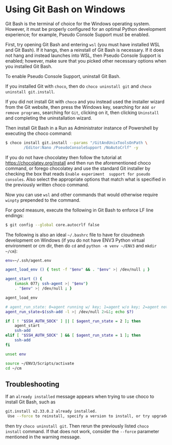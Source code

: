# Using Git Bash on Windows

Git Bash is the terminal of choice for the Windows operating
system. However, it must be properly configured for an optimal
Python development experience; for example, Pseudo Console Support
must be enabled.

First, try opening Git Bash and entering `wsl` (you must
have installed WSL and Git Bash). If it hangs, then a reinstall of
Git Bash is necessary. If it does not hang and instead launches into
WSL, then Pseudo Console Support is enabled; however, make sure that
you picked other necessary options when you installed Git Bash.

To enable Pseudo Console Support, uninstall Git Bash.

If you installed Git with `choco`, then do `choco uninstall git`
and `choco uninstall git.install`.

If you did not install Git with `choco` and you instead used
the installer wizard from the Git website, then
press the Windows key, searching for `Add or remove
programs`, searching for `Git`, clicking on it, then
clicking `Uninstall` and completing the uninstallation wizard.

Then install Git Bash in a Run as Administrator instance of Powershell by 
executing the choco command:

```bash
$ choco install git.install --params "/GitAndUnixToolsOnPath \
        /Editor:Nano /PseudoConsoleSupport /NoAutoCrlf" -y
```

If you do not have chocolatey then follow the tutorial at
<https://chocolatey.org/install> and then run the aforementioned
choco command, or forego chocolatey and use the standard Git
installer by checking the box that reads `Enable experiment 
support for pseudo consoles`. Also select the appropriate
options that match what is specified in the previously written
choco command.

Now you can use `wsl` and other commands that would otherwise
require `winpty` prepended to the command.

For good measure, execute the following in Git Bash to enforce
LF line endings:

```bash
$ git config --global core.autocrlf false
```

The following is also an ideal `~/.bashrc` file to have for
cloudmesh development on Windows (if you do not have ENV3
Python virtual environment or cm dir, then do `cd` and
`python -m venv ~/ENV3` and `mkdir ~/cm`):

```bash
env=~/.ssh/agent.env

agent_load_env () { test -f "$env" && . "$env" >| /dev/null ; }

agent_start () {
    (umask 077; ssh-agent >| "$env")
    . "$env" >| /dev/null ; }

agent_load_env

# agent_run_state: 0=agent running w/ key; 1=agent w/o key; 2=agent not running
agent_run_state=$(ssh-add -l >| /dev/null 2>&1; echo $?)

if [ ! "$SSH_AUTH_SOCK" ] || [ $agent_run_state = 2 ]; then
    agent_start
    ssh-add
elif [ "$SSH_AUTH_SOCK" ] && [ $agent_run_state = 1 ]; then
    ssh-add
fi

unset env

source ~/ENV3/Scripts/activate
cd ~/cm
```

## Troubleshooting

If an `already installed` message appears when trying to use choco to
install Git Bash, such as

```bash
git.install v2.33.0.2 already installed.
 Use --force to reinstall, specify a version to install, or try upgrade.
```

then try `choco uninstall git`. Then rerun the previously
listed `choco install` command.
If that does not work, consider the `--force` parameter
mentioned in the warning message.
